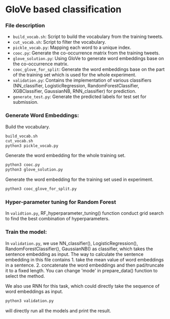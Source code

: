 # GloVe based classification

### File description

- `build_vocab.sh`: Script to build the vocabulary from the training tweets.
- `cut_vocab.sh`: Script to filter the vocabulary.
- `pickle_vocab.py`: Mapping each word to a unique index.
- `cooc.py`: Generate the co-occurrence matrix from the training tweets.
- `glove_solution.py`: Using GloVe to generate word embeddings base on the co-occurrence matrix.
- `cooc_glove_for_split`: Generate the word embeddings base on the part of the training set which is used for the whole experiment. 
- `validation.py`: Contains the implementation of various classifiers (NN_classifier, LogisticRegression, RandomForestClassifier, XGBClassifier, GaussianNB, RNN_classifier) for prediction.
- `generate_test.py`: Generate the predicted labels for test set for submission.


### Generate Word Embeddings: 

Build the vocabulary. 

```bash
build_vocab.sh
cut_vocab.sh
python3 pickle_vocab.py
```

Generate the word embedding for the whole training set.
```bash
python3 cooc.py
python3 glove_solution.py
```

Generate the word embedding for the training set used in experiment.
```bash
python3 cooc_glove_for_split.py
```

### Hyper-parameter tuning for Random Forest

In ```validtion.py```, RF_hyperparameter_tuning() function conduct grid search to find the best combination of hyperparameters.

### Train the model:

In ```validation.py```, we use NN_classifier(), LogisticRegression(), RandomForestClassifier(), GaussianNB() as classifier, which takes the sentence embedding as input. The way to calculate the sentence embedding in this file contains 1. take the mean value of word embeddings in a sentence. 2. concatenate the word embeddings and then pad/truncate it to a fixed length. You can change 'mode' in prepare_data() function to select the method.

We also use RNN for this task, which could directly take the sequence of word embeddings as input.

```bash
python3 validation.py
```
will directly run all the models and print the result.

